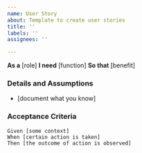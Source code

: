 ```yaml
---
name: User Story
about: Template to create user stories
title: ''
labels: ''
assignees: ''

---
```


**As a** [role]
**I need** [function]
**So that** [benefit]
 ### Details and Assumptions
* [document what you know]

### Acceptance Criteria

```gherkin
Given [some context]
When [certain action is taken]
Then [the outcome of action is observed]
```
